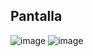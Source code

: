 ## Pantalla

![image](https://github.com/user-attachments/assets/5b96f235-08fd-4c98-bb1c-c4a79e65ae80)
![image](https://github.com/user-attachments/assets/a1be3ca7-73b9-4d65-87aa-bbe055c85c42)
